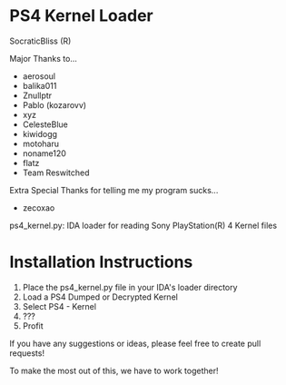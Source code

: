 # PS4 Kernel Loader

SocraticBliss (R)

Major Thanks to...
* aerosoul
* balika011
* Znullptr
* Pablo (kozarovv)
* xyz
* CelesteBlue
* kiwidogg
* motoharu
* noname120
* flatz
* Team Reswitched

Extra Special Thanks for telling me my program sucks...
* zecoxao

ps4_kernel.py: IDA loader for reading Sony PlayStation(R) 4 Kernel files

# Installation Instructions
1) Place the ps4_kernel.py file in your IDA's loader directory
2) Load a PS4 Dumped or Decrypted Kernel
3) Select PS4 - Kernel
4) ???
5) Profit

If you have any suggestions or ideas, please feel free to create pull requests! 

To make the most out of this, we have to work together!
